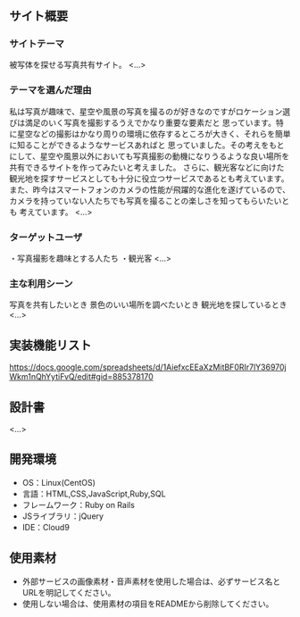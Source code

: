 # <Hishatai>

## サイト概要
### サイトテーマ
被写体を探せる写真共有サイト。
<...>

### テーマを選んだ理由
私は写真が趣味で、星空や風景の写真を撮るのが好きなのですがロケーション選びは満足のいく写真を撮影するうえでかなり重要な要素だと
思っています。特に星空などの撮影はかなり周りの環境に依存するところが大きく、それらを簡単に知ることができるようなサービスあればと
思っていました。その考えをもとにして、星空や風景以外においても写真撮影の動機になりうるような良い場所を共有できるサイトを作ってみたいと考えました。
さらに、観光客などに向けた観光地を探すサービスとしても十分に役立つサービスであるとも考えています。
また、昨今はスマートフォンのカメラの性能が飛躍的な進化を遂げているので、カメラを持っていない人たちでも写真を撮ることの楽しさを知ってもらいたいとも
考えています。
<...>

### ターゲットユーザ
・写真撮影を趣味とする人たち
・観光客
<...>

### 主な利用シーン
写真を共有したいとき
景色のいい場所を調べたいとき
観光地を探しているとき
<...>

## 実装機能リスト
https://docs.google.com/spreadsheets/d/1AiefxcEEaXzMitBF0RIr7lY36970jWkm1nQhYytiFvQ/edit#gid=885378170

## 設計書

<...>

## 開発環境
- OS：Linux(CentOS)
- 言語：HTML,CSS,JavaScript,Ruby,SQL
- フレームワーク：Ruby on Rails
- JSライブラリ：jQuery
- IDE：Cloud9

## 使用素材
- 外部サービスの画像素材・音声素材を使用した場合は、必ずサービス名とURLを明記してください。
- 使用しない場合は、使用素材の項目をREADMEから削除してください。